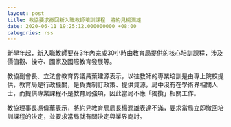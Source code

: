 ```yaml
---
layout: post
title: 教協要求撤回新入職教師培訓課程　將約見楊潤雄
date: 2020-06-11 19:25:12.000000000 +08:00
categories: rss
---
```


新學年起，新入職教師要在3年內完成30小時由教育局提供的核心培訓課程，涉及價值觀、操守、國家及國際教育發展等。

教協副會長、立法會教育界議員葉建源表示，以往教師的專業培訓是由專上院校提供，教育局是行政機關，是負責制訂政策、提供資源，局中沒有在學術界相關人士，而提供專業課程不是教育局強項，因此當局不應「獨攬」相關工作。

教協理事長馮偉華表示，將約見教育局局長楊潤雄表達不滿，要求當局立即撤回培訓課程的決定，並要求當局就有關決定與業界商討。
